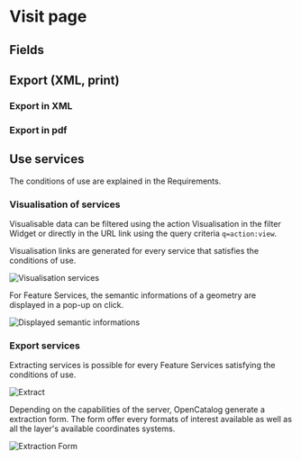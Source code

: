 # Visit page
## Fields
## Export (XML, print)
### Export in XML
### Export in pdf
## Use services
The conditions of use are explained in the Requirements.
### Visualisation of services
Visualisable data can be filtered using the action Visualisation in the filter Widget or directly in the URL link using the query criteria ```q=action:view```.

Visualisation links are generated for every service that satisfies the conditions of use.

![Visualisation services](/assets/usage/view.PNG)

For Feature Services, the semantic informations of a geometry are displayed in a pop-up on click.

![Displayed semantic informations](/assets/usage/semanticInfos.PNG)

### Export services
Extracting services is possible for every Feature Services satisfying the conditions of use.

![Extract](/assets/usage/extract.PNG)

Depending on the capabilities of the server, OpenCatalog generate a extraction form. The form offer every formats of interest available as well as all the layer's available coordinates systems.

![Extraction Form](/assets/usage/extractionModal.PNG)
